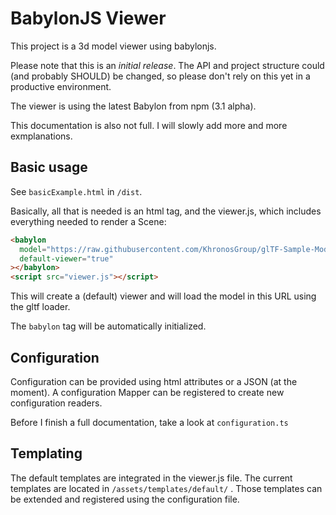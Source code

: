 # BabylonJS Viewer

This project is a 3d model viewer using babylonjs.

Please note that this is an _initial release_. The API and project structure could (and probably SHOULD) be changed, so please don't rely on this yet in a productive environment.

The viewer is using the latest Babylon from npm (3.1 alpha).

This documentation is also not full. I will slowly add more and more exmplanations.

## Basic usage

See `basicExample.html` in `/dist`.

Basically, all that is needed is an html tag, and the viewer.js, which includes everything needed to render a Scene:

```html
<babylon
  model="https://raw.githubusercontent.com/KhronosGroup/glTF-Sample-Models/master/2.0/BoomBox/glTF/BoomBox.gltf"
  default-viewer="true"
></babylon>
<script src="viewer.js"></script>
```

This will create a (default) viewer and will load the model in this URL using the gltf loader.

The `babylon` tag will be automatically initialized.

## Configuration

Configuration can be provided using html attributes or a JSON (at the moment). A configuration Mapper can be registered to create new configuration readers.

Before I finish a full documentation, take a look at `configuration.ts`

## Templating

The default templates are integrated in the viewer.js file. The current templates are located in `/assets/templates/default/` . Those templates can be extended and registered using the configuration file.

